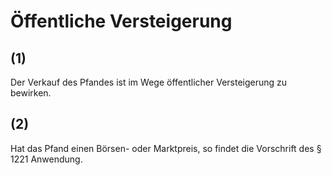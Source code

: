 # Öffentliche Versteigerung



## (1)

 Der Verkauf des Pfandes ist im Wege öffentlicher Versteigerung zu bewirken.

## (2)

 Hat das Pfand einen Börsen- oder Marktpreis, so findet die Vorschrift des § 1221 Anwendung. 


